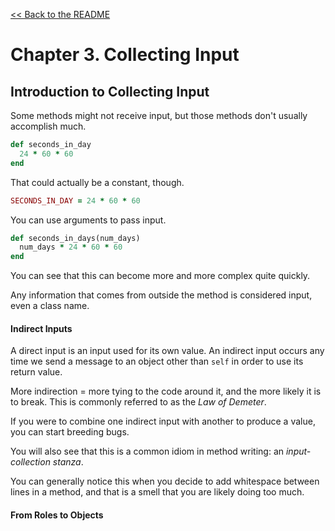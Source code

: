 [&lt;&lt; Back to the README](README.md)

# Chapter 3. Collecting Input

## Introduction to Collecting Input

Some methods might not receive input, but those methods don't usually accomplish
much.

```ruby
def seconds_in_day
  24 * 60 * 60
end
```

That could actually be a constant, though.

```ruby
SECONDS_IN_DAY = 24 * 60 * 60
```

You can use arguments to pass input.

```ruby
def seconds_in_days(num_days)
  num_days * 24 * 60 * 60
end
```

You can see that this can become more and more complex quite quickly.

Any information that comes from outside the method is considered input, even a
class name.

#### Indirect Inputs

A direct input is an input used for its own value. An indirect input occurs
any time we send a message to an object other than `self` in order to use its
return value.

More indirection = more tying to the code around it, and the more likely it is
to break.  This is commonly referred to as the *Law of Demeter*.

If you were to combine one indirect input with another to produce a value, you
can start breeding bugs.

You will also see that this is a common idiom in method writing: an *input-collection
stanza*.

You can generally notice this when you decide to add whitespace between lines in
a method, and that is a smell that you are likely doing too much.

#### From Roles to Objects
